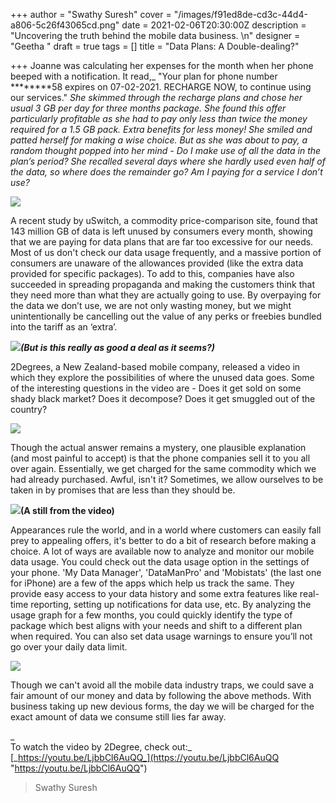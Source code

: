 +++
author = "Swathy Suresh"
cover = "/images/f91ed8de-cd3c-44d4-a806-5c26f43065cd.png"
date = 2021-02-06T20:30:00Z
description = "Uncovering the truth behind the mobile data business. \n"
designer = "Geetha "
draft = true
tags = []
title = "Data Plans: A Double-dealing?"

+++
Joanne was calculating her expenses for the month when her phone beeped with a notification. It read,_ "Your plan for phone number ********58 expires on 07-02-2021. RECHARGE NOW, to continue using our services." _She skimmed through the recharge plans and chose her usual 3 GB per day for three months package. She found this offer particularly profitable as she had to pay only less than twice the money required for a 1.5 GB pack. Extra benefits for less money! She smiled and patted herself for making a wise choice. But as she was about to pay, a random thought popped into her mind - Do I make use of all the data in the plan’s period? She recalled several days where she hardly used even half of the data, so where does the remainder go? Am I paying for a service I don’t use?_

_![](/images/4a33bff6-2453-4c9d-adfe-60d0c9cd3c88.png)_

A recent study by uSwitch, a commodity price-comparison site, found that 143 million GB of data is left unused by consumers every month, showing that we are paying for data plans that are far too excessive for our needs. Most of us don't check our data usage frequently, and a massive portion of consumers are unaware of the allowances provided (like the extra data provided for specific packages). To add to this, companies have also succeeded in spreading propaganda and making the customers think that they need more than what they are actually going to use. By overpaying for the data we don’t use, we are not only wasting money, but we might unintentionally be cancelling out the value of any perks or freebies bundled into the tariff as an ‘extra’.

**_![](/images/985263f6-1db5-4491-a7d9-4ed90ef16a97.jpeg)(But is this really as good a deal as it seems?)_**

2Degrees, a New Zealand-based mobile company, released a video in which they explore the possibilities of where the unused data goes. Some of the interesting questions in the video are - Does it get sold on some shady black market? Does it decompose? Does it get smuggled out of the country?

![](/images/9ea071d2-a38f-4b62-8c46-442e0ee6d1af.jpeg)

Though the actual answer remains a mystery, one plausible explanation (and most painful to accept) is that the phone companies sell it to you all over again. Essentially, we get charged for the same commodity which we had already purchased. Awful, isn't it? Sometimes, we allow ourselves to be taken in by promises that are less than they should be.

**![](/images/708cc24f-1606-4f07-8435-28bee12ccb38.jpeg)(A still from the video)**

Appearances rule the world, and in a world where customers can easily fall prey to appealing offers, it's better to do a bit of research before making a choice. A lot of ways are available now to analyze and monitor our mobile data usage. You could check out the data usage option in the settings of your phone. 'My Data Manager', 'DataManPro' and 'Mobistats' (the last one for iPhone) are a few of the apps which help us track the same. They provide easy access to your data history and some extra features like real-time reporting, setting up notifications for data use, etc. By analyzing the usage graph for a few months, you could quickly identify the type of package which best aligns with your needs and shift to a different plan when required. You can also set data usage warnings to ensure you’ll not go over your daily data limit.

![](/images/9fc6650c-dbef-4cc1-9bc3-aeea3576eac1.jpeg)

Though we can't avoid all the mobile data industry traps, we could save a fair amount of our money and data by following the above methods. With business taking up new devious forms, the day we will be charged for the exact amount of data we consume still lies far away.

_  
To watch the video by 2Degree, check out:_ [_https://youtu.be/LjbbCl6AuQQ_](https://youtu.be/LjbbCl6AuQQ "https://youtu.be/LjbbCl6AuQQ")

> Swathy Suresh